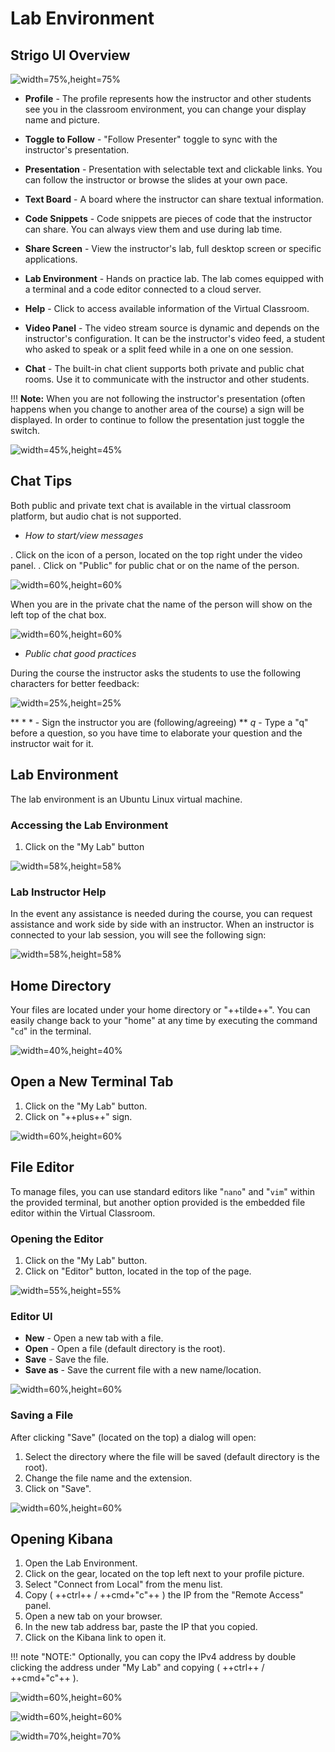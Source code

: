 # Lab Environment


## Strigo UI Overview

![width=75%,height=75%](../img/virtual_classroom_user_guide_ui.png)

- **Profile** - The profile represents how the instructor and other students see
you in the classroom environment,  you can change your display name and picture.

- **Toggle to Follow** - "Follow Presenter" toggle to sync with the instructor's
presentation.

- **Presentation** - Presentation with selectable text and clickable links.
You can follow the instructor or browse the slides at your own pace.

- **Text Board** - A board where the instructor can share textual information.

- **Code Snippets** - Code snippets are pieces of code that the instructor can
share. You can always view them and  use during lab time.

- **Share Screen** - View the instructor's lab, full desktop screen or specific
applications.

- **Lab Environment** - Hands on practice lab. The lab comes equipped with a
terminal and a code editor connected  to a cloud server.

- **Help** - Click to access available information of the Virtual Classroom.

- **Video Panel** - The video stream source is dynamic and depends on the
instructor's configuration. It can be  the instructor's video feed, a student
who asked to speak or a split feed while in a one on one session.

- **Chat** - The built-in chat client supports both private and public chat rooms.
Use it to communicate with  the instructor and other students.

!!! **Note:**
    When you are not following the instructor's presentation (often happens
    when you change to another area of the course) a sign will be displayed.
    In order to continue to follow the presentation just toggle the switch.

![width=45%,height=45%](../img/virtual_classroom_user_guide_not-following.png)



## Chat Tips

Both public and private text chat is available in the virtual classroom platform, but 
audio chat is not supported.

- *How to start/view messages*

. Click on the icon of a person, located on the top right under the video panel.
. Click on "Public" for public chat or on the name of the person.
 
![width=60%,height=60%](../img/virtual_classroom_user_guide_chat-view.png)
 
When you are in the private chat the name of the person will show on the left
top of the chat box.
 
![width=60%,height=60%](../img/virtual_classroom_user_guide_chat-private.png)

- *Public chat good practices*
 
During the course the instructor asks the students to use the following
characters for better feedback:
 
![width=25%,height=25%](../img/virtual_classroom_user_guide_chat-sign.png)
 
** * * - Sign the instructor you are (following/agreeing) 
** *q* - Type a "q" before a question, so you have time to elaborate your
question and the instructor wait for it.



## Lab Environment

The lab environment is an Ubuntu Linux virtual machine.

### Accessing the Lab Environment
 
1. Click on the "My Lab" button

![width=58%,height=58%](../img/virtual_classroom_user_guide_lab-env.png)

### Lab Instructor Help

In the event any assistance is needed during the course, you can request assistance and work 
side by side with an instructor. When an instructor is connected to your lab session, you 
will see the following sign:

![width=58%,height=58%](../img/virtual_classroom_user_guide_lab-trainer.png)



## Home Directory

Your files are located under your home directory or "++tilde++". You can easily change back 
to your "home" at any time by executing the command "`cd`" in the terminal.

![width=40%,height=40%](../img/virtual_classroom_user_guide_pwd.png)




## Open a New Terminal Tab

1. Click on the "My Lab" button.
1. Click on "++plus++" sign.

![width=60%,height=60%](../img/virtual_classroom_user_guide_lab-terminal.png)


## File Editor

To manage files, you can use standard editors like "`nano`" and "`vim`" within the provided terminal, 
but another option provided is the embedded file editor within the Virtual Classroom.

### Opening the Editor
 
1. Click on the "My Lab" button.
1. Click on "Editor" button, located in the top of the page.

![width=55%,height=55%](../img/virtual_classroom_user_guide_editor-open.png)

### Editor UI

- **New** - Open a new tab with a file. 
- **Open** - Open a file (default directory is the root).
- **Save** - Save the file.                
- **Save as** - Save the current file with a new name/location.

![width=60%,height=60%](../img/virtual_classroom_user_guide_editor.png)
 

### Saving a File
 
After clicking "Save" (located on the top) a dialog will open:  
 
1. Select the directory where the file will be saved (default directory is the
root).
1. Change the file name and the extension.
1. Click on "Save".

![width=60%,height=60%](../img/virtual_classroom_user_guide_editor-save.png)



## Opening Kibana

1. Open the Lab Environment.
2. Click on the gear, located on the top left next to your profile picture.
3. Select "Connect from Local" from the menu list.
4. Copy ( ++ctrl++ / ++cmd+"c"++ ) the IP from the "Remote Access" panel.
5. Open a new tab on your browser.
6. In the new tab address bar, paste the IP that you copied.
7. Click on the Kibana link to open it.

!!! note "NOTE:"
    Optionally, you can copy the IPv4 address by double clicking
    the address under "My Lab" and copying ( ++ctrl++ / ++cmd+"c"++ ).

![width=60%,height=60%](../img/virtual_classroom_user_guide_lab-ip.png)

![width=60%,height=60%](../img/virtual_classroom_user_guide_lab-copy-ip.png)

![width=70%,height=70%](../img/virtual_classroom_user_guide_kibana-tab.png)


<!-- ## Accessing the Instructions - this section is depricated with unified mkdocs

1. Open the Lab Environment.
2. Click on the gear, located on the top left next to your profile picture.
3. Select "Connect from Local" from the menu list.
4. Copy ( ++ctrl++ / ++cmd+"c"++ ) the IP from the "Remote Access" panel.
5. Open a new tab on your browser.
6. In the new tab address bar, paste the IP that you copied.
7. Click on the instructions link to open it.

!!! note "NOTE:"
    Optionally, you can copy the IPv4 address by double clicking
    the address under "My Lab" and copying ( ++ctrl++ / ++cmd+"c"++ ).  

![width=60%,height=60%](../img/virtual_classroom_user_guide_lab-ip.png)

![width=60%,height=60%](../img/virtual_classroom_user_guide_lab-copy-ip.png)

![width=40%,height=40%](../img/virtual_classroom_user_guide_instructions-tab.png) -->